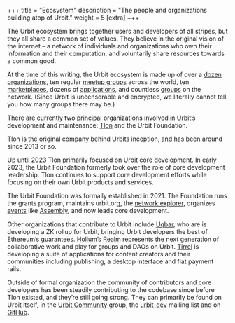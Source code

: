 +++
title = "Ecosystem"
description = "The people and organizations building atop of Urbit."
weight = 5
[extra]
+++

The Urbit ecosystem brings together users and developers of all stripes, but they  all share a common set of values.  They believe in the original vision of the internet – a network of individuals and organizations who own their information and their computation, and voluntarily share resources towards a common good.

At the time of this writing, the Urbit ecosystem is made up of over a [dozen organizations](/ecosystem?type=organizations), ten regular [meetup groups](/ecosystem?type=communities) across the world, ten [marketplaces](/ecosystem?type=marketplaces), dozens of [applications](/ecosystem?type=applications), and countless [groups](/ecosystem?type=groups) on the network. (Since Urbit is uncensorable and encrypted, we literally cannot tell you how many groups there may be.)

There are currently two principal organizations involved in Urbit’s development and maintenance: [Tlon](https://tlon.io) and the Urbit Foundation.

Tlon is the original company behind Urbits inception, and has been around since 2013 or so.

Up until 2023 Tlon primarily focused on Urbit core development.  In early 2023, the Urbit Foundation formerly took over the role of core development leadership.  Tlon continues to support core development efforts while focusing on their own Urbit products and services.

The Urbit Foundation was formally established in 2021. The Foundation runs the grants program, maintains urbit.org, the [network explorer](https://network.urbit.org/), organizes [events](https://urbit.org/events) like [Assembly](https://assembly.urbit.org/), and now leads core development.

Other organizations that contribute to Urbit include [Uqbar](https://uqbar.network/), who are is developing a ZK rollup for Urbit, bringing Urbit developers the best of Ethereum’s guarantees. [Holium](https://holium.com)’s [Realm](https://urbit.org/applications/~lomder-librun/realm) represents the next generation of collaborative work and play for groups and DAOs on Urbit. [Tirrel](https://tirrel.io) is developing a suite of applications for content creators and their communities including publishing, a desktop interface and fiat payment rails.

Outside of formal organization the community of contributors and core developers has been steadily contributing to the codebase since before Tlon existed, and they’re still going strong. They can primarily be found on Urbit itself, in the [Urbit Community](/groups/~bitbet-bolbel/urbit-community) group, the [urbit-dev](https://groups.google.com/a/urbit.org/g/dev) mailing list and on [GitHub](https://github.com/urbit).
